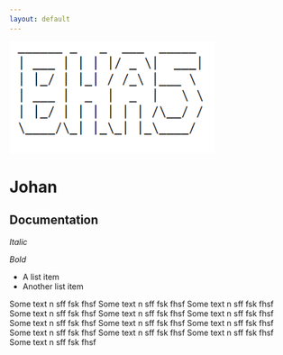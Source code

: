 ```yaml
---
layout: default
---
```


![Test Image](./BHA5.png)

# Johan
## Documentation

_Italic_

*Bold*

- A list item
- Another list item

Some text n sff fsk fhsf Some text n sff fsk fhsf Some text n sff fsk fhsf Some text n sff fsk fhsf Some text n sff fsk fhsf Some text n sff fsk fhsf Some text n sff fsk fhsf Some text n sff fsk fhsf Some text n sff fsk fhsf Some text n sff fsk fhsf Some text n sff fsk fhsf Some text n sff fsk fhsf Some text n sff fsk fhsf 
